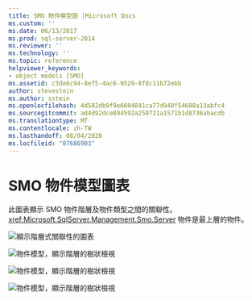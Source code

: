 ```yaml
---
title: SMO 物件模型圖 |Microsoft Docs
ms.custom: ''
ms.date: 06/13/2017
ms.prod: sql-server-2014
ms.reviewer: ''
ms.technology: ''
ms.topic: reference
helpviewer_keywords:
- object models [SMO]
ms.assetid: c3de6c94-8ef5-4ac6-9529-8f8c11b72ebb
author: stevestein
ms.author: sstein
ms.openlocfilehash: 4d582db9f9e6604841ca77d948f54608a13abfc4
ms.sourcegitcommit: ad4d92dce894592a259721a1571b1d8736abacdb
ms.translationtype: MT
ms.contentlocale: zh-TW
ms.lasthandoff: 08/04/2020
ms.locfileid: "87686903"
---
```

# <a name="smo-object-model-diagram"></a>SMO 物件模型圖表
  此圖表顯示 SMO 物件階層及物件類型之間的關聯性。 <xref:Microsoft.SqlServer.Management.Smo.Server> 物件是最上層的物件。  
  
 ![顯示階層式關聯性的圖表](../../../2014/database-engine/dev-guide/media/object-diagram.gif "顯示階層式關聯性的圖表")  
  
 ![物件模型，顯示階層的樹狀檢視](../../../2014/database-engine/dev-guide/media/object-diagram-02.gif "物件模型，顯示階層的樹狀檢視")  
  
 ![物件模型，顯示階層的樹狀檢視](../../../2014/database-engine/dev-guide/media/object-diagram-03.gif "物件模型，顯示階層的樹狀檢視")  
  
 ![物件模型，顯示階層的樹狀檢視](../../../2014/database-engine/dev-guide/media/object-diagram-04.gif "物件模型，顯示階層的樹狀檢視")  
  
  
